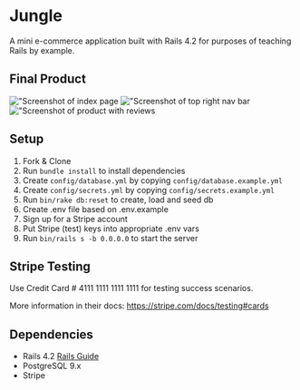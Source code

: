 # Jungle

A mini e-commerce application built with Rails 4.2 for purposes of teaching Rails by example.

## Final Product

!["Screenshot of index page](https://github.com/RayCJ87/w7jungle/blob/feature/product-ratings/Screenshot/Index.png)
!["Screenshot of top right nav bar](https://github.com/RayCJ87/w7jungle/blob/feature/product-ratings/Screenshot/navbar.png)
!["Screenshot of product with reviews](https://github.com/RayCJ87/w7jungle/blob/feature/product-ratings/Screenshot/productPage.png)

## Setup

1. Fork & Clone
2. Run `bundle install` to install dependencies
3. Create `config/database.yml` by copying `config/database.example.yml`
4. Create `config/secrets.yml` by copying `config/secrets.example.yml`
5. Run `bin/rake db:reset` to create, load and seed db
6. Create .env file based on .env.example
7. Sign up for a Stripe account
8. Put Stripe (test) keys into appropriate .env vars
9. Run `bin/rails s -b 0.0.0.0` to start the server

## Stripe Testing

Use Credit Card # 4111 1111 1111 1111 for testing success scenarios.

More information in their docs: <https://stripe.com/docs/testing#cards>

## Dependencies

* Rails 4.2 [Rails Guide](http://guides.rubyonrails.org/v4.2/)
* PostgreSQL 9.x
* Stripe
